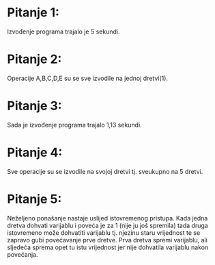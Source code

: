 ﻿# Pitanje 1:
Izvođenje programa trajalo je 5 sekundi.

# Pitanje 2:
Operacije A,B,C,D,E su se sve izvodile na jednoj dretvi(1).

# Pitanje 3:
Sada je izvođenje programa trajalo 1,13 sekundi.

# Pitanje 4:
Sve operacije su se izvodile na svojoj dretvi tj. sveukupno na 5 dretvi.

# Pitanje 5:
Neželjeno ponašanje nastaje uslijed istovremenog pristupa. Kada jedna dretva dohvati varijablu i poveća je za 1 
(nije ju još spremila) tada druga istovremeno može dohvatiti varijablu tj. njezinu staru vrijednost te se zapravo 
gubi povećavanje prve dretve. Prva dretva spremi varijablu, ali sljedeća sprema opet tu istu vrijednost jer nije 
dohvatila varijablu nakon povećanja.

